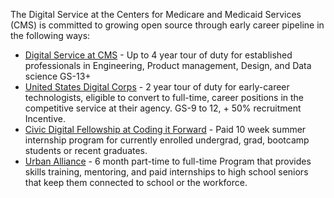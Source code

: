The Digital Service at the Centers for Medicare and Medicaid Services (CMS) is committed to growing open source through early career pipeline in the following ways: 

- [Digital Service at CMS](https://cms.gov/digital-service-cms) - Up to 4 year tour of duty for established professionals in Engineering, Product management, Design, and Data science GS-13+ 
- [United States Digital Corps](https://digitalcorps.gsa.gov/) - 2 year tour of duty for early-career technologists, eligible to convert to full-time, career positions in the competitive service at their agency. GS-9 to 12, + 50% recruitment Incentive.
- [Civic Digital Fellowship at Coding it Forward](https://www.codingitforward.com) - Paid 10 week summer internship program for currently enrolled undergrad, grad, bootcamp students or recent graduates.
- [Urban Alliance](https://urbanalliance.org) - 6 month part-time to full-time Program that provides skills training, mentoring, and paid internships to high school seniors that keep them connected to school or the workforce.

